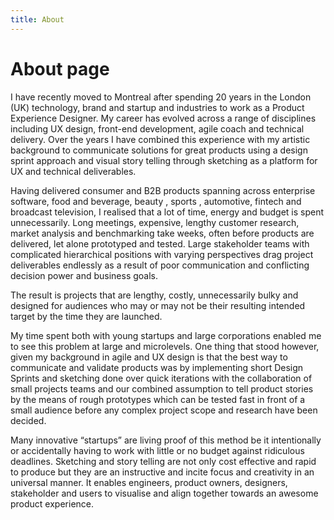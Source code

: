 ```yaml
---
title: About
---
```


# About page

I have recently moved to Montreal after spending 20 years in the London (UK) technology, brand and startup and industries to work as a Product Experience Designer. My career has evolved across a range of disciplines including UX design, front-end development, agile coach and technical delivery. Over the years I have combined this experience with my artistic background to communicate solutions for great products using a design sprint approach and visual story telling through sketching as a platform for UX and technical deliverables.

Having delivered consumer and B2B products  spanning across enterprise software, food and beverage, beauty , sports , automotive, fintech and broadcast television, I realised that a lot of time, energy and budget is spent unnecessarily. Long meetings, expensive, lengthy customer research, market analysis and benchmarking take weeks, often  before products are delivered, let alone prototyped and tested. Large stakeholder teams with complicated hierarchical positions with varying perspectives drag project deliverables endlessly as a result of poor communication and conflicting decision power and business goals.

The result is projects that are lengthy, costly, unnecessarily bulky and designed for audiences who may or may not be their resulting intended target by the time they are launched.

My time spent both with young startups and large corporations enabled me to see this problem at large and microlevels. One thing that stood however, given my background in agile and UX  design is that the best way to communicate and validate products was by implementing short Design Sprints and sketching done over quick iterations with the collaboration of small projects teams and our combined assumption to tell product stories by the means of rough prototypes which can be tested fast in front of a small audience before any complex project scope and research have been decided.

Many innovative “startups” are living  proof of this method be it intentionally or accidentally having to work with little or no budget against ridiculous deadlines. Sketching and story telling are not only cost effective and rapid to produce but they are an instructive and incite focus and creativity in an universal manner. It enables  engineers, product owners, designers, stakeholder and users to visualise and align together towards an awesome product experience.
